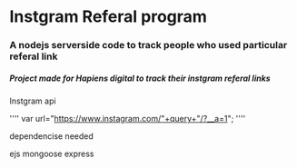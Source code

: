# Instgram Referal program

### A nodejs serverside code to track people who used particular referal link

##### Project made for Hapiens digital to track their instgram referal links

Instgram api 

'''' 
var url="https://www.instagram.com/"+query+"/?__a=1";
''''


dependencise needed 

ejs
mongoose 
express
